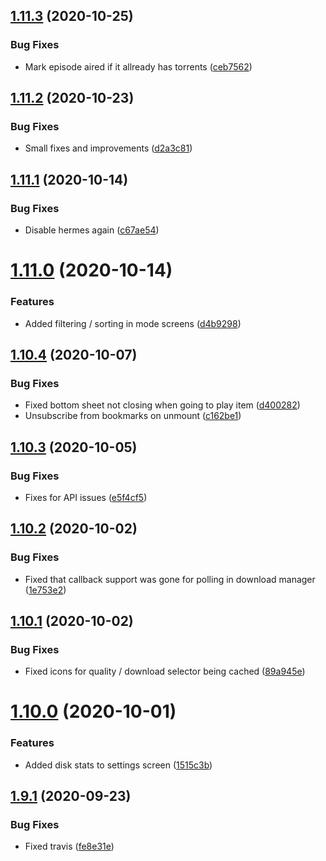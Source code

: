 ## [1.11.3](https://github.com/pct-org/native-app/compare/v1.11.2...v1.11.3) (2020-10-25)


### Bug Fixes

* Mark episode aired if it allready has torrents ([ceb7562](https://github.com/pct-org/native-app/commit/ceb7562017aa01c4678c55fc5420eeeec1e119cd))



## [1.11.2](https://github.com/pct-org/native-app/compare/v1.11.1...v1.11.2) (2020-10-23)


### Bug Fixes

* Small fixes and improvements ([d2a3c81](https://github.com/pct-org/native-app/commit/d2a3c816b62cf5c05b2e4a77a6fa6e249970f36a))



## [1.11.1](https://github.com/pct-org/native-app/compare/v1.11.0...v1.11.1) (2020-10-14)


### Bug Fixes

* Disable hermes again ([c67ae54](https://github.com/pct-org/native-app/commit/c67ae54936903579969a26310da2c9482ff96725))



# [1.11.0](https://github.com/pct-org/native-app/compare/v1.10.4...v1.11.0) (2020-10-14)


### Features

* Added filtering / sorting in mode screens ([d4b9298](https://github.com/pct-org/native-app/commit/d4b9298764b5a81eb3d42a0363afb14a868f1753))



## [1.10.4](https://github.com/pct-org/native-app/compare/v1.10.3...v1.10.4) (2020-10-07)


### Bug Fixes

* Fixed bottom sheet not closing when going to play item ([d400282](https://github.com/pct-org/native-app/commit/d400282e34be5d2995b92036542be1aaebd8cd44))
* Unsubscribe from bookmarks on unmount ([c162be1](https://github.com/pct-org/native-app/commit/c162be139b08921041bc1c1cf562254a62d04c39))



## [1.10.3](https://github.com/pct-org/native-app/compare/v1.10.2...v1.10.3) (2020-10-05)


### Bug Fixes

* Fixes for API issues ([e5f4cf5](https://github.com/pct-org/native-app/commit/e5f4cf5f6e9878141fde4534cd18d0ef458fc4a2))



## [1.10.2](https://github.com/pct-org/native-app/compare/v1.10.1...v1.10.2) (2020-10-02)


### Bug Fixes

* Fixed that callback support was gone for polling in download manager ([1e753e2](https://github.com/pct-org/native-app/commit/1e753e2d1941b06c39e45ca90f756f0c2c8d1684))



## [1.10.1](https://github.com/pct-org/native-app/compare/v1.10.0...v1.10.1) (2020-10-02)


### Bug Fixes

* Fixed icons for quality / download selector being cached ([89a945e](https://github.com/pct-org/native-app/commit/89a945ef4c340dcb4c87a85cf8ae69bb03584113))



# [1.10.0](https://github.com/pct-org/native-app/compare/v1.9.1...v1.10.0) (2020-10-01)


### Features

* Added disk stats to settings screen ([1515c3b](https://github.com/pct-org/native-app/commit/1515c3b0e56c371dc63c005be67883e18a28bfeb))



## [1.9.1](https://github.com/pct-org/native-app/compare/v1.9.0...v1.9.1) (2020-09-23)


### Bug Fixes

* Fixed travis ([fe8e31e](https://github.com/pct-org/native-app/commit/fe8e31e572b2900a905a72190ed412220d088325))



